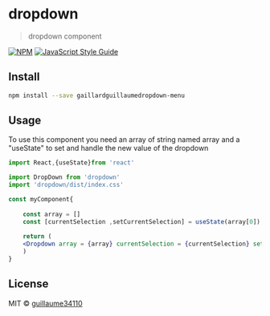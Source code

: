 # dropdown

> dropdown component

[![NPM](https://img.shields.io/npm/v/dropdown.svg)](https://www.npmjs.com/package/dropdown) [![JavaScript Style Guide](https://img.shields.io/badge/code_style-standard-brightgreen.svg)](https://standardjs.com)

## Install

```bash
npm install --save gaillardguillaumedropdown-menu
```

## Usage
To use this component you need an array of string named array and a "useState" to set and handle the new value of the dropdown
```jsx
import React,{useState}from 'react'

import DropDown from 'dropdown'
import 'dropdown/dist/index.css'

const myComponent{
    
    const array = []
    const [currentSelection ,setCurrentSelection] = useState(array[0])
  
    return (
    <Dropdown array = {array} currentSelection = {currentSelection} setCurrentSelection = {setCurrentSelection}/>
    )
}

```

## License

MIT © [guillaume34110](https://github.com/guillaume34110)
